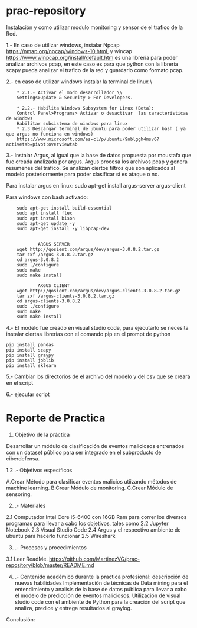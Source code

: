 # prac-repository

Instalación y como utilizar modulo monitoring y sensor de el trafico de la Red.

1.- En caso de utilizar windows, instalar Npcap https://nmap.org/npcap/windows-10.html, y wincap https://www.winpcap.org/install/default.htm es una libreria para poder analizar archivos pcap, en este caso es para que python con la libreria scapy pueda  analizar el trafico de la red y guardarlo como formato pcap.



2.- en caso de utilizar windows instalar la terminal de linux \\
        
        * 2.1.- Activar el modo desarrollador \\
        Settings>Update & Security > For Developers.
        
        * 2.2.- Habilita Windows Subsystem for Linux (Beta):
        Control Panel>Programs> Activar o desactivar  las caracteristicas de windows
        Habilitar subsistema de windows para linux
        * 2.3 Descargar terminal de ubuntu para poder utilizar bash ( ya que argus no funciona en windows)
        https://www.microsoft.com/es-cl/p/ubuntu/9nblggh4msv6?activetab=pivot:overviewtab

3.- Instalar Argus, al igual que la base de datos propuesta por moustafa que fue creada analizada por argus.
Argus procesa los archivos pcap y genera resumenes del trafico. Se analizan ciertos filtros que son aplicados al modelo posteriormente para poder clasificar si es ataque o no.

Para instalar argus en linux: sudo apt-get install argus-server argus-client

Para windows con bash activado: 

        sudo apt-get install build-essential
        sudo apt install flex
        sudo apt install bison
        sudo apt-get update -y
        sudo apt-get install -y libpcap-dev


                ARGUS SERVER
        wget http://qosient.com/argus/dev/argus-3.0.8.2.tar.gz
        tar zxf /argus-3.0.8.2.tar.gz
        cd argus-3.0.8.2
        sudo ./configure
        sudo make
        sudo make install  

                ARGUS CLIENT
        wget http://qosient.com/argus/dev/argus-clients-3.0.8.2.tar.gz
        tar zxf /argus-clients-3.0.8.2.tar.gz
        cd argus-clients-3.0.8.2
        sudo ./configure
        sudo make
        sudo make install  

4.- El modelo fue creado en visual studio code, para ejecutarlo se necesita instalar ciertas librerias con el comando pip en el prompt de python

```
pip install pandas
pip install scapy
pip install graypy
pip install joblib
pip install sklearn

```
5.- Cambiar los directorios de el archivo del modelo y del csv que se creará en el script


6.- ejecutar script


# Reporte de Practica

1. Objetivo de la práctica

Desarrollar un módulo de clasificación de eventos maliciosos entrenados con un dataset público para ser integrado en el subproducto de ciberdefensa.


1.2 .- Objetivos específicos

A.Crear Método para clasificar eventos malicios utiizando métodos de machine learning.
B.Crear Módulo de monitoring.
C.Crear Módulo de sensoring.
 
 


2.  .- Materiales

2.1 Computador Intel Core i5-6400 con 16GB Ram para correr los diversos programas para llevar a cabo los objetivos, tales como
2.2 Jupyter Notebook
2.3 Visual Studio Code
2.4 Argus y el respectivo ambiente de ubuntu para hacerlo funcionar
2.5 Wireshark


3.   .- Procesos y procedimientos

3.1 Leer ReadMe. https://github.com/MartinezVG/prac-repository/blob/master/README.md

4.    .- Contenido académico durante la practica profesional: descripción de nuevas habilidades
Implementación de técnicas de Data mining para el entendimiento y analisis de la base de datos pública para llevar a cabo el modelo de predicción de eventos maliciosos.
Utilización de visual studio code con el ambiente de Python para la creación del script que analiza, predice y entrega resultados al graylog.


Conclusión:

